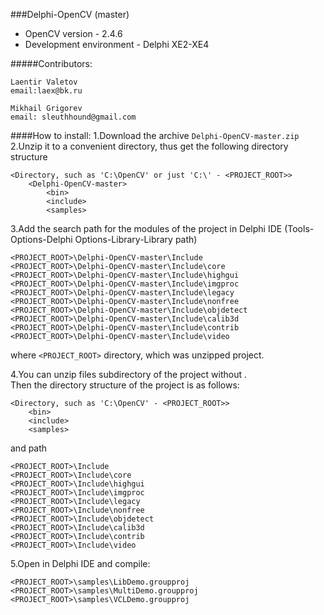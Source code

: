 ###Delphi-OpenCV (master)
* OpenCV version - 2.4.6<br>
* Development environment - Delphi XE2-XE4<br>

#####Contributors:
```
Laentir Valetov
email:laex@bk.ru

Mikhail Grigorev
email: sleuthhound@gmail.com
```
####How to install:
1.Download the archive ```Delphi-OpenCV-master.zip```<br>
2.Unzip it to a convenient directory, thus get the following directory structure

```
<Directory, such as 'C:\OpenCV' or just 'C:\' - <PROJECT_ROOT>>
	<Delphi-OpenCV-master>
		<bin>
		<include>
		<samples>
```
3.Add the search path for the modules of the project in Delphi IDE (Tools-Options-Delphi Options-Library-Library path)
```
<PROJECT_ROOT>\Delphi-OpenCV-master\Include
<PROJECT_ROOT>\Delphi-OpenCV-master\Include\core
<PROJECT_ROOT>\Delphi-OpenCV-master\Include\highgui
<PROJECT_ROOT>\Delphi-OpenCV-master\Include\imgproc
<PROJECT_ROOT>\Delphi-OpenCV-master\Include\legacy
<PROJECT_ROOT>\Delphi-OpenCV-master\Include\nonfree
<PROJECT_ROOT>\Delphi-OpenCV-master\Include\objdetect
<PROJECT_ROOT>\Delphi-OpenCV-master\Include\calib3d
<PROJECT_ROOT>\Delphi-OpenCV-master\Include\contrib
<PROJECT_ROOT>\Delphi-OpenCV-master\Include\video
```
where ```<PROJECT_ROOT>``` directory, which was unzipped project.

4.You can unzip files subdirectory of the project without <Delphi-OpenCV-master>.<br>
Then the directory structure of the project is as follows:
```
<Directory, such as 'C:\OpenCV' - <PROJECT_ROOT>>
	<bin>
	<include>
	<samples>
```
and path
```
<PROJECT_ROOT>\Include
<PROJECT_ROOT>\Include\core
<PROJECT_ROOT>\Include\highgui
<PROJECT_ROOT>\Include\imgproc
<PROJECT_ROOT>\Include\legacy
<PROJECT_ROOT>\Include\nonfree
<PROJECT_ROOT>\Include\objdetect
<PROJECT_ROOT>\Include\calib3d
<PROJECT_ROOT>\Include\contrib
<PROJECT_ROOT>\Include\video
```
5.Open in Delphi IDE and compile:<br> 
```
<PROJECT_ROOT>\samples\LibDemo.groupproj
<PROJECT_ROOT>\samples\MultiDemo.groupproj
<PROJECT_ROOT>\samples\VCLDemo.groupproj
```